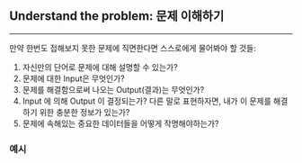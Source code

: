 ## Understand the problem: 문제 이해하기

---

만약 한번도 접해보지 못한 문제에 직면한다면 스스로에게 물어봐야 할 것들:

1. 자신만의 단어로 문제에 대해 설명할 수 있는가?
2. 문제에 대한 Input은 무엇인가?
3. 문제를 해결함으로써 나오는 Output(결과)는 무엇인가?
4. Input 에 의해 Output 이 결정되는가? 다른 말로 표현하자면, 내가 이 문제를 해결하기 위한 충분한 정보가 있는가?
5. 문제에 속해있는 중요한 데이터들을 어떻게 작명해야하는가?

### 예시
